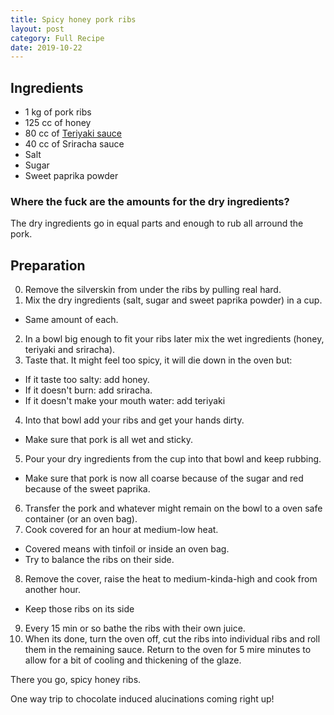 ```yaml
---
title: Spicy honey pork ribs
layout: post
category: Full Recipe
date: 2019-10-22
---
```


## Ingredients
- 1 kg of pork ribs
- 125 cc of honey
- 80 cc of [Teriyaki sauce](https://miltoncandelero.github.io/0xF00D/teriyaki-sauce/)
- 40 cc of Sriracha sauce
- Salt
- Sugar
- Sweet paprika powder

### Where the fuck are the amounts for the dry ingredients?
The dry ingredients go in equal parts and enough to rub all arround the pork.

## Preparation
0. Remove the silverskin from under the ribs by pulling real hard.
1. Mix the dry ingredients (salt, sugar and sweet paprika powder) in a cup.
  - Same amount of each.
2. In a bowl big enough to fit your ribs later mix the wet ingredients (honey, teriyaki and sriracha).
3. Taste that. It might feel too spicy, it will die down in the oven but:
  - If it taste too salty: add honey.
  - If it doesn't burn: add sriracha.
  - If it doesn't make your mouth water: add teriyaki
4. Into that bowl add your ribs and get your hands dirty.
  - Make sure that pork is all wet and sticky.
5. Pour your dry ingredients from the cup into that bowl and keep rubbing.
  - Make sure that pork is now all coarse because of the sugar and red because of the sweet paprika.
6. Transfer the pork and whatever might remain on the bowl to a oven safe container (or an oven bag).
7. Cook covered for an hour at medium-low heat.
  - Covered means with tinfoil or inside an oven bag.
  - Try to balance the ribs on their side.
8. Remove the cover, raise the heat to medium-kinda-high and cook from another hour.
  - Keep those ribs on its side
9. Every 15 min or so bathe the ribs with their own juice.
10. When its done, turn the oven off, cut the ribs into individual ribs and roll them in the remaining sauce. Return to the oven for 5 mire minutes to allow for a bit of cooling and thickening of the glaze.

There you go, spicy honey ribs.

One way trip to chocolate induced alucinations coming right up!
